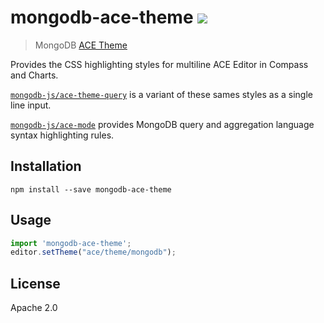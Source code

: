 # mongodb-ace-theme [![][npm_img]][npm_url]

> MongoDB [ACE Theme](https://cloud9-sdk.readme.io/docs/themes)

Provides the CSS highlighting styles for multiline ACE Editor in Compass and Charts. 

[`mongodb-js/ace-theme-query`](https://github.com/mongodb-js/ace-theme-query) is a variant of these sames styles as a single line input.

[`mongodb-js/ace-mode`](https://github.com/mongodb-js/ace-mode) provides MongoDB query and aggregation language syntax highlighting rules.

## Installation

```
npm install --save mongodb-ace-theme
```

## Usage

```javascript
import 'mongodb-ace-theme';
editor.setTheme("ace/theme/mongodb");
```

## License

Apache 2.0

[npm_img]: https://img.shields.io/npm/v/mongodb-ace-theme.svg?style=flat-square
[npm_url]: https://www.npmjs.org/package/mongodb-ace-theme
